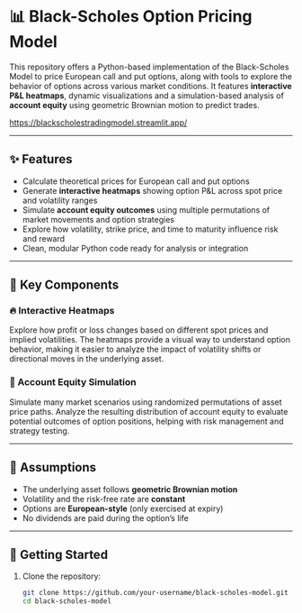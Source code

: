 # 📊 Black-Scholes Option Pricing Model

This repository offers a Python-based implementation of the Black-Scholes Model to price European call and put options, along with tools to explore the behavior of options across various market conditions. It features **interactive P&L heatmaps**, dynamic visualizations and a simulation-based analysis of **account equity** using geometric Brownian motion to predict trades.

https://blackscholestradingmodel.streamlit.app/

---

## ✨ Features

- Calculate theoretical prices for European call and put options  
- Generate **interactive heatmaps** showing option P&L across spot price and volatility ranges  
- Simulate **account equity outcomes** using multiple permutations of market movements and option strategies  
- Explore how volatility, strike price, and time to maturity influence risk and reward  
- Clean, modular Python code ready for analysis or integration  

---

## 📌 Key Components

### 🔥 Interactive Heatmaps
Explore how profit or loss changes based on different spot prices and implied volatilities. The heatmaps provide a visual way to understand option behavior, making it easier to analyze the impact of volatility shifts or directional moves in the underlying asset.

### 💼 Account Equity Simulation
Simulate many market scenarios using randomized permutations of asset price paths. Analyze the resulting distribution of account equity to evaluate potential outcomes of option positions, helping with risk management and strategy testing.

---

## 🧠 Assumptions

- The underlying asset follows **geometric Brownian motion**  
- Volatility and the risk-free rate are **constant**  
- Options are **European-style** (only exercised at expiry)  
- No dividends are paid during the option’s life  

---

## 🚀 Getting Started

1. Clone the repository:
   ```bash
   git clone https://github.com/your-username/black-scholes-model.git
   cd black-scholes-model
